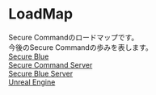 # LoadMap
Secure Commandのロードマップです。<br/>
今後のSecure Commandの歩みを表します。<br/>
[Secure Blue](SECUREBLUE.MD)<br/>
[Secure Command Server](SERVER.MD)<br/>
[Secure Blue Server](SECUREBLUESVR.MD)<br/>
[Unreal Engine](UNREALENGINE.MD)
